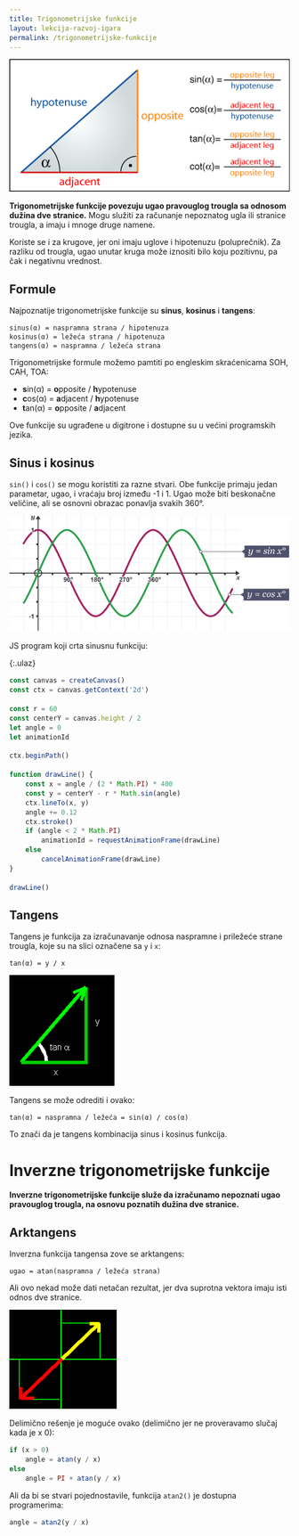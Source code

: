 ```yaml
---
title: Trigonometrijske funkcije
layout: lekcija-razvoj-igara
permalink: /trigonometrijske-funkcije
---
```


![trigonometrijske-funkcije](/images/razvoj-igara/trigonometrijske-funkcije.png)

**Trigonometrijske funkcije povezuju ugao pravouglog trougla sa odnosom dužina dve stranice.** Mogu služiti za računanje nepoznatog ugla ili stranice trougla, a imaju i mnoge druge namene.

Koriste se i za krugove, jer oni imaju uglove i hipotenuzu (poluprečnik). Za razliku od trougla, ugao unutar kruga može iznositi bilo koju pozitivnu, pa čak i negativnu vrednost.

## Formule 

Najpoznatije trigonometrijske funkcije su **sinus**, **kosinus** i **tangens**:

```
sinus(α) = naspramna strana / hipotenuza  
kosinus(α) = ležeća strana / hipotenuza  
tangens(α) = naspramna / ležeća strana
```

Trigonometrijske formule možemo pamtiti po engleskim skraćenicama SOH, CAH, TOA:

* **s**in(α) = **o**pposite / **h**ypotenuse
* **c**os(α) = **a**djacent / **h**ypotenuse
* **t**an(α) = **o**pposite / **a**djacent

Ove funkcije su ugrađene u digitrone i dostupne su u većini programskih jezika.

## Sinus i kosinus

`sin()` i `cos()` se mogu koristiti za razne stvari. Obe funkcije primaju jedan parametar, ugao, i vraćaju broj između -1 i 1. Ugao može biti beskonačne veličine, ali se osnovni obrazac ponavlja svakih 360°.

![sinus-kosinus-graf.png](/images/razvoj-igara/sinus-kosinus-graf.png)

JS program koji crta sinusnu funkciju:

{:.ulaz}
```js
const canvas = createCanvas()
const ctx = canvas.getContext('2d')

const r = 60
const centerY = canvas.height / 2
let angle = 0
let animationId

ctx.beginPath()

function drawLine() {
    const x = angle / (2 * Math.PI) * 400
    const y = centerY - r * Math.sin(angle)
    ctx.lineTo(x, y)
    angle += 0.12
    ctx.stroke()
    if (angle < 2 * Math.PI)
        animationId = requestAnimationFrame(drawLine) 
    else
        cancelAnimationFrame(drawLine)
}

drawLine()
```

## Tangens

Tangens je funkcija za izračunavanje odnosa naspramne i priležeće strane trougla, koje su na slici označene sa `y` i `x`:

```
tan(α) = y / x
```

![](/images/razvoj-igara/tan.gif)

Tangens se može odrediti i ovako:

```
tan(α) = naspramna / ležeća = sin(α) / cos(α)
```

To znači da je tangens kombinacija sinus i kosinus funkcija. 

# Inverzne trigonometrijske funkcije

**Inverzne trigonometrijske funkcije služe da izračunamo nepoznati ugao pravouglog trougla, na osnovu poznatih dužina dve stranice.**

## Arktangens

Inverzna funkcija tangensa zove se arktangens:

```
ugao = atan(naspramna / ležeća strana)
```

Ali ovo nekad može dati netačan rezultat, jer dva suprotna vektora imaju isti odnos dve stranice.

![](/images/razvoj-igara/suprotni-vektori.gif)

Delimično rešenje je moguće ovako (delimično jer ne proveravamo slučaj kada je x 0):

```js
if (x > 0)
    angle = atan(y / x)
else
    angle = PI + atan(y / x)
```

Ali da bi se stvari pojednostavile, funkcija `atan2()` je dostupna programerima:

```js
angle = atan2(y / x)
```
